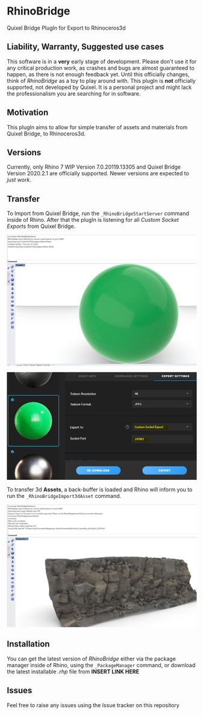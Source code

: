 # RhinoBridge
Quixel Bridge PlugIn for Export to Rhinoceros3d

## Liability, Warranty, Suggested use cases

This software is in a **very** early stage of development. Please don't use it for any critical production work, as crashes and bugs are almost guaranteed to happen, as there is not enough feedback yet. Until this officially changes, think of *RhinoBridge* as a toy to play around with.
This plugIn is **not** officially supported, not developed by Quixel. It is a personal project and might lack the professionalism you are searching for in software.

## Motivation

This plugIn aims to allow for simple transfer of assets and materials from Quixel Bridge, to Rhinoceros3d.

## Versions

Currently, only Rhino 7 WIP Version 7.0.20119.13305 and Quixel Bridge Version 2020.2.1 are officially supported. Newer versions are expected to *just work*.

## Transfer

To Import from Quixel Bridge, run the `_RhinoBridgeStartServer` command inside of Rhino. After that the plugIn is listening for all *Custom Socket Export*s from Quixel Bridge.

![Import Material into Rhino](https://github.com/DerLando/RhinoBridge/blob/master/Documentation/Rhino_bridge_import.png)

![Export from quixel bridge](https://github.com/DerLando/RhinoBridge/blob/master/Documentation/Quixel_socket_export.png)

To transfer 3d **Assets**, a back-buffer is loaded and Rhino will inform you to run the `_RhinoBridgeImport3dAsset` command.

![Import 3d asset into Rhino](https://github.com/DerLando/RhinoBridge/blob/master/Documentation/Rhino_bridge_import_asset.png)

## Installation

You can get the latest version of *RhinoBridge* either via the package manager inside of Rhino, using the `_PackageManager` command, or download the latest installable *.rhp* file from **INSERT LINK HERE**

## Issues

Feel free to raise any issues using the Issue tracker on this repository
